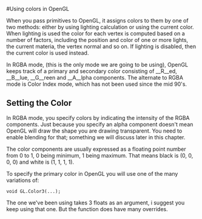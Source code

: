 #Using colors in OpenGL

When you pass primitives to OpenGL, it assigns colors to them by one of two methods: either by using lighting calculation or using the current color. When lighting is used the color for each vertex is computed based on a number of factors, including the position and color of one or more lights, the current materia, the vertex normal and so on. If lighting is disabled, then the current color is used instead. 

In RGBA mode, (this is the only mode we are going to be using), OpenGL keeps track of a primary and secondary color consisting of __R__ed, __B__lue, __G__reen and __A__lpha components. The alternate to RGBA mode is Color Index mode, which has not been used since the mid 90's.

## Setting the Color
In RGBA mode, you specify colors by indicating the intensity of the RGBA components. Just because you specify an alpha component doesn't mean OpenGL will draw the shape you are drawing transparent. You need to enable blending for that; something we will discuss later in this chapter.

The color components are usually expressed as a floating point number from 0 to 1, 0 being minimum, 1 being maximum. That means black is (0, 0, 0, 0) and white is (1, 1, 1, 1).

To specify the primary color in OpenGL you will use one of the many variations of:

```
void GL.Color3(...);
```

The one we've been using takes 3 floats as an argument, i suggest you keep using that one. But the function does have many overrides.